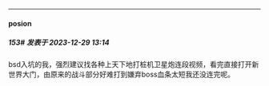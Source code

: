 
*****

####  posion  
##### 153#       发表于 2023-12-29 13:14

bsd入坑的我，强烈建议找各种上天下地打桩机卫星炮连段视频，看完直接打开新世界大门，由原来的战斗部分好难打到嫌弃boss血条太短我还没连完呢。


